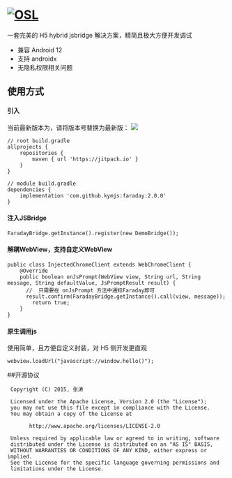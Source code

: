 [![OSL](https://kymjs.com/qiniu/image/logo3.png)](https://kymjs.com/works/)
=================

一套完美的 H5 hybrid jsbridge 解决方案，精简且极大方便开发调试  

* 兼容 Android 12
* 支持 androidx
* 无隐私权限相关问题


## 使用方式  

#### 引入

当前最新版本为，请将版本号替换为最新版：
[![](https://jitpack.io/v/kymjs/Faraday.svg)](https://jitpack.io/#kymjs/Faraday)

```
// root build.gradle
allprojects {
    repositories {
        maven { url 'https://jitpack.io' }
    }
}

// module build.gradle
dependencies {
    implementation 'com.github.kymjs:faraday:2.0.0'
}
```  

#### 注入JSBridge

```
FaradayBridge.getInstance().register(new DemoBridge());
```

#### 解耦WebView，支持自定义WebView

```
public class InjectedChromeClient extends WebChromeClient {
    @Override
    public boolean onJsPrompt(WebView view, String url, String message, String defaultValue, JsPromptResult result) {
      //  只需要在 onJsPrompt 方法中通知Faraday即可
      result.confirm(FaradayBridge.getInstance().call(view, message));
        return true;
    }
}
```

#### 原生调用js

使用简单，且方便自定义封装，对 H5 侧开发更直观  

```
webview.loadUrl("javascript://window.hello()");
```


##开源协议
```
 Copyright (C) 2015, 张涛
 
 Licensed under the Apache License, Version 2.0 (the "License");
 you may not use this file except in compliance with the License.
 You may obtain a copy of the License at

       http://www.apache.org/licenses/LICENSE-2.0

 Unless required by applicable law or agreed to in writing, software
 distributed under the License is distributed on an "AS IS" BASIS,
 WITHOUT WARRANTIES OR CONDITIONS OF ANY KIND, either express or implied.
 See the License for the specific language governing permissions and
 limitations under the License.
 ```
